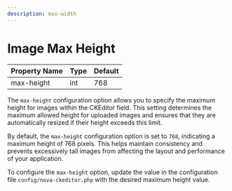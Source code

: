 ```yaml
---
description: max-width
---
```


# Image Max Height

| Property Name | Type | Default |
| ------------- | ---- | ------- |
| max-height    | int  | 768     |

The `max-height` configuration option allows you to specify the maximum height for images within the CKEditor field. This setting determines the maximum allowed height for uploaded images and ensures that they are automatically resized if their height exceeds this limit.

By default, the `max-height` configuration option is set to `768`, indicating a maximum height of 768 pixels. This helps maintain consistency and prevents excessively tall images from affecting the layout and performance of your application.

To configure the `max-height` option, update the value in the configuration file `config/nova-ckeditor.php` with the desired maximum height value.



